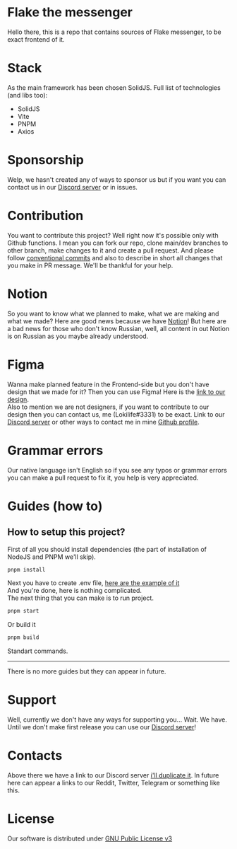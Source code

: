# Flake the messenger
Hello there, this is a repo that contains sources of Flake messenger, to be exact frontend of it.

# Stack
As the main framework has been chosen SolidJS.
Full list of technologies (and libs too):
  - SolidJS
  - Vite
  - PNPM
  - Axios

# Sponsorship
Welp, we hasn't created any of ways to sponsor us but if you want you can contact us in our [Discord server](https://discord.gg/dwTx3mGPwR) or in issues.
<!-- Why do I even writing this if no one gonna sponsor us? -->

# Contribution
You want to contribute this project? Well right now it's possible only with Github
functions. I mean you can fork our repo, clone main/dev branches to other branch, make changes to it
and create a pull request. And please follow [conventional commits](https://www.conventionalcommits.org/en/v1.0.0-beta.2) and also to describe in short all changes that you make in PR message.
We'll be thankful for your help.

# Notion
So you want to know what we planned to make, what we are making and what we made?
Here are good news because we have [Notion](https://cha0s-f4me.notion.site/84447495f71a4bea85b04f748855d5c2)! But here are a bad news for those who don't know Russian, well,
all content in out Notion is on Russian as you maybe already understood. 

# Figma
Wanna make planned feature in the Frontend-side but you don't have design that we made for it?
Then you can use Figma! Here is the [link to our design](https://www.figma.com/file/X5hET1NuZNNKHSQbYUIIW5/Flake-Design?node-id=0%3A1).<br>
Also to mention we are not designers, if you want to contribute to our design then you can contact us, me (Lokilife#3331) to be exact. Link to our [Discord server](https://discord.gg/dwTx3mGPwR) or other ways to contact me in mine [Github profile](https://github.com/Lokilife).

# Grammar errors
Our native language isn't English so if you see any typos or grammar errors you can make a pull request to fix it, you help is very appreciated.

# Guides (how to)
## How to setup this project?
First of all you should install dependencies (the part of installation of NodeJS and PNPM we'll skip).
```sh
pnpm install
```
Next you have to create .env file, [here are the example of it](example.env)<br>
And you're done, here is nothing complicated.<br>
The next thing that you can make is to run project.
```sh
pnpm start
```
Or build it
```sh
pnpm build
```
Standart commands.

<hr>
There is no more guides but they can appear in future.

# Support
Well, currently we don't have any ways for supporting you... Wait. We have.
Until we don't make first release you can use our [Discord server](https://discord.gg/dwTx3mGPwR)!

# Contacts
Above there we have a link to our Discord server [i'll duplicate it](https://discord.gg/dwTx3mGPwR).
In future here can appear a links to our Reddit, Twitter, Telegram or something like this.

# License
Our software is distributed under [GNU Public License v3](LICENSE)
